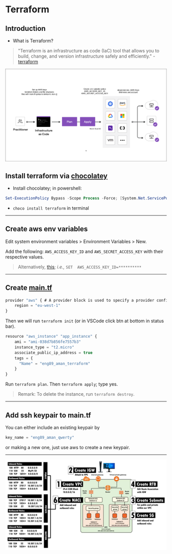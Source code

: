 # Terraform
## Introduction
- What is Terraform?

> "Terraform is an infrastructure as code (IaC) tool that allows you to build, change, and version infrastructure safely and efficiently." - [terraform](https://www.terraform.io/intro/index.html)

![](imgs/Terraform.png)

## Install terraform via [chocolatey](https://chocolatey.org/)
- Install chocolatey;  in powershell:
```powershell
Set-ExecutionPolicy Bypass -Scope Process -Force; [System.Net.ServicePointManager]::SecurityProtocol = [System.Net.ServicePointManager]::SecurityProtocol -bor 3072; iex ((New-Object System.Net.WebClient).DownloadString('https://community.chocolatey.org/install.ps1'))
```  
- `choco install terraform` in terminal

---

##  Create aws env variables
Edit system environment variables > Environment Variables > New.

Add the following: `AWS_ACCESS_KEY_ID` and `AWS_SECRET_ACCESS_KEY` with their respective values.

> Alternatively, [this](https://docs.aws.amazon.com/sdk-for-php/v3/developer-guide/guide_credentials_environment.html); *i.e.,* `SET  AWS_ACCESS_KEY_ID=**********`

---

## Create [main.tf](main.tf)
```js
provider "aws" { # A provider block is used to specify a provider configuration
	region = "eu-west-1"
}
```

Then we will run `terraform init` (or in VSCode click btn at bottom in status bar).

```js
resource "aws_instance" "app_instance" {
	ami = "ami-038d7b856fe7557b3" 
	instance_type = "t2.micro"
	associate_public_ip_address = true
	tags = {
	  "Name" = "eng89_aman_terraform"
	}
}
```
Run `terraform plan`. Then `terraform apply`; type yes.

> Remark: To delete the instance, run `terraform destroy`.

---

## Add ssh keypair to main.tf
You can either include an existing keypair by
```js
key_name = "eng89_aman_qwerty"
```

or making a new one, just use aws to create a new keypair.

---
![](https://github.com/Ahhhh-man/eng89_terraform_intro/blob/main/imgs/diagram_vpc.png)
